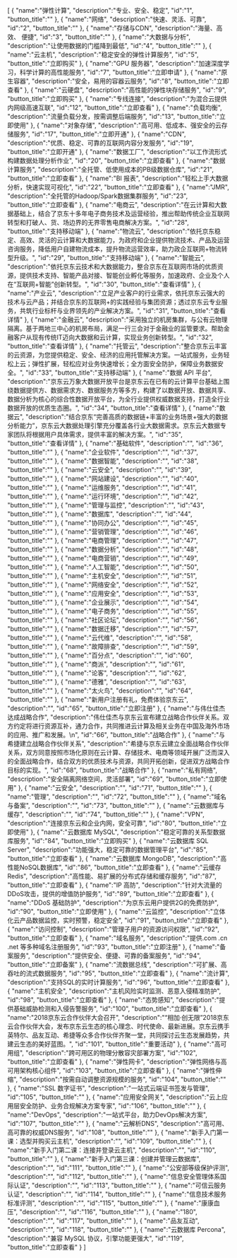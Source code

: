 [
	{
		"name":"弹性计算",
		"description":"专业、安全、稳定",
		"id":"1",
		"button_title":""
	},
	{
		"name":"网络",
		"description":"快速、灵活、可靠",
		"id":"2",
		"button_title":""
	},
	{
		"name":"存储与CDN",
		"description":"海量、高效、 便捷",
		"id":"3",
		"button_title":""
	},
	{
		"name":"大数据与分析",
		"description":"让使用数据的门槛降到最低",
		"id":"4",
		"button_title":""
	},
	{
		"name":"云主机",
		"description":"稳定安全的弹性计算服务",
		"id":"5",
		"button_title":"立即购买"
	},
	{
		"name":"GPU 服务器",
		"description":"加速深度学习，科学计算的高性能服务",
		"id":"7",
		"button_title":"立即申请"
	},
	{
		"name":"原生容器",
		"description":"安全，易用的容器云服务",
		"id":"8",
		"button_title":"立即查看"
	},
	{
		"name":"云硬盘",
		"description":"高性能的弹性块存储服务",
		"id":"9",
		"button_title":"立即购买"
	},
	{
		"name":"专线连接",
		"description":"为混合云提供内网级高速互联",
		"id":"12",
		"button_title":"立即查看"
	},
	{
		"name":"负载均衡",
		"description":"流量负载分发，按需调整后端服务",
		"id":"13",
		"button_title":"立即使用"
	},
	{
		"name":"对象存储",
		"description":"高可用、低成本、强安全的云存储服务",
		"id":"17",
		"button_title":"立即开通"
	},
	{
		"name":"CDN",
		"description":"优质、稳定、可靠的互联网内容分发服务",
		"id":"19",
		"button_title":"立即开通"
	},
	{
		"name":"数据工厂",
		"description":"以工作流形式构建数据处理分析作业",
		"id":"20",
		"button_title":"立即查看"
	},
	{
		"name":"数据计算服务",
		"description":"全托管、低使用成本的PB级数据仓库",
		"id":"21",
		"button_title":"立即查看"
	},
	{
		"name":"BI 报表",
		"description":"轻松上手大数据分析，快速实现可视化",
		"id":"22",
		"button_title":"立即查看"
	},
	{
		"name":"JMR",
		"description":"全托管的Hadoop/Spark数据集群服务",
		"id":"23",
		"button_title":"立即查看"
	},
	{
		"name":"电商云",
		"description":"在云计算和大数据基础上，结合了京东十多年电子商务技术及运营经验，推出帮助传统企业互联网转型和打破人、货、场边界的无界零售电商解决方案。",
		"id":"28",
		"button_title":"支持移动端"
	},
	{
		"name":"物流云",
		"description":"依托京东稳定、高效、灵活的云计算和大数据能力，为政府和企业提供物流技术、产品及运营咨询服务，降低用户自建物流成本，提升物流运营效率，助力政企互联网+物流转型升级。",
		"id":"29",
		"button_title":"支持移动端"
	},
	{
		"name":"智能云",
		"description":"依托京东云技术和大数据能力，整合京东在互联网市场的优质资源，提供技术支持、智能产品对接、智能创业孵化等服务，加速政府、企业及个人在“互联网+智能”创新转型。",
		"id":"30",
		"button_title":"查看详情"
	},
	{
		"name":"产业云",
		"description":"立足产业客户的行业需求，依托京东云强大的技术与云产品；并结合京东的互联网+的实践经验与集团资源；透过京东云专业服务，共筑行业标杆与业界领先的产业解决方案。",
		"id":"31",
		"button_title":"查看详情"
	},
	{
		"name":"金融云",
		"description":"采用独立的机房集群，与公有云物理隔离。基于两地三中心的机房布局，满足一行三会对于金融业的监管要求。帮助金融客户从现有传统IT迈向大数据和云计算，实现业务创新转型。",
		"id":"32",
		"button_title":"查看详情"
	},
	{
		"name":"托管云",
		"description":"整合京东云丰富的云资源，为您提供稳定、安全、经济的应用托管解决方案。一站式服务，业务轻松上云；弹性扩展，轻松应对业务快速增长；全方面安全防护，保障业务数据安全。",
		"id":"33",
		"button_title":"支持移动端"
	},
	{
		"name":"数据 API 平台",
		"description":"京东云万象大数据开放平台是京东云在已有的云计算平台基础上围绕数据提供方、数据需求方、数据服务方等多方，构建了以数据开放、数据共享、数据分析为核心的综合性数据开放平台，为全行业提供权威数据支持，打造全行业数据开放的优质生态圈。",
		"id":"34",
		"button_title":"查看详情"
	},
	{
		"name":"数据云",
		"description":"结合京东“完善高质的数据链+丰富的业务场景+强大的数据分析能力”，京东云大数据处理引擎充分覆盖各行业大数据需求。京东云大数据专家团队将根据用户具体需求，提供丰富的解决方案。",
		"id":"35",
		"button_title":"查看详情"
	},
	{
		"name":"基础软件",
		"description":"",
		"id":"36",
		"button_title":""
	},
	{
		"name":"企业软件",
		"description":"",
		"id":"37",
		"button_title":""
	},
	{
		"name":"数据智能",
		"description":"",
		"id":"38",
		"button_title":""
	},
	{
		"name":"云安全",
		"description":"",
		"id":"39",
		"button_title":""
	},
	{
		"name":"网站建设",
		"description":"",
		"id":"40",
		"button_title":""
	},
	{
		"name":"运维服务",
		"description":"",
		"id":"41",
		"button_title":""
	},
	{
		"name":"运行环境",
		"description":"",
		"id":"42",
		"button_title":""
	},
	{
		"name":"管理与监控",
		"description":"",
		"id":"43",
		"button_title":""
	},
	{
		"name":"数据库",
		"description":"",
		"id":"44",
		"button_title":""
	},
	{
		"name":"协同办公",
		"description":"",
		"id":"45",
		"button_title":""
	},
	{
		"name":"营销管理",
		"description":"",
		"id":"46",
		"button_title":""
	},
	{
		"name":"电商管理",
		"description":"",
		"id":"47",
		"button_title":""
	},
	{
		"name":"数据分析",
		"description":"",
		"id":"48",
		"button_title":""
	},
	{
		"name":"电商营销",
		"description":"",
		"id":"49",
		"button_title":""
	},
	{
		"name":"人工智能",
		"description":"",
		"id":"50",
		"button_title":""
	},
	{
		"name":"主机安全",
		"description":"",
		"id":"51",
		"button_title":""
	},
	{
		"name":"网络安全",
		"description":"",
		"id":"52",
		"button_title":""
	},
	{
		"name":"应用安全",
		"description":"",
		"id":"53",
		"button_title":""
	},
	{
		"name":"企业展示",
		"description":"",
		"id":"54",
		"button_title":""
	},
	{
		"name":"电子商务",
		"description":"",
		"id":"55",
		"button_title":""
	},
	{
		"name":"社区论坛",
		"description":"",
		"id":"56",
		"button_title":""
	},
	{
		"name":"数据迁移",
		"description":"",
		"id":"57",
		"button_title":""
	},
	{
		"name":"云代维",
		"description":"",
		"id":"58",
		"button_title":""
	},
	{
		"name":"故障排查",
		"description":"",
		"id":"59",
		"button_title":""
	},
	{
		"name":"百分点",
		"description":"",
		"id":"60",
		"button_title":""
	},
	{
		"name":"商派",
		"description":"",
		"id":"61",
		"button_title":""
	},
	{
		"name":"论客",
		"description":"",
		"id":"62",
		"button_title":""
	},
	{
		"name":"德雅",
		"description":"",
		"id":"63",
		"button_title":""
	},
	{
		"name":"太火鸟",
		"description":"",
		"id":"64",
		"button_title":""
	},
	{
		"name":"新用户注册有礼，免费体验京东云",
		"description":"",
		"id":"65",
		"button_title":"立即注册"
	},
	{
		"name":"与伟仕佳杰达成战略合作",
		"description":"伟仕佳杰与京东云宣布建立战略合作伙伴关系。双方约定将进行资源互补，通力合作，共同推进云计算及相关业务在中国及海外市场的应用、推广和发展。\n",
		"id":"66",
		"button_title":"战略合作"
	},
	{
		"name":"与希捷建立战略合作伙伴关系",
		"description":"希捷与京东云建立全面战略合作伙伴关系，双方同意按照市场化原则在云计算、存储技术、电商等领域开展广泛而深入的全面战略合作，结合双方的优质技术与资源，共同开拓创新，促进双方战略合作目标的实现。",
		"id":"68",
		"button_title":"战略合作"
	},
	{
		"name":"私有网络",
		"description":"安全隔离网络空间，灵活部署",
		"id":"69",
		"button_title":"立即使用"
	},
	{
		"name":"云安全",
		"description":"",
		"id":"71",
		"button_title":""
	},
	{
		"name":"管理",
		"description":"",
		"id":"72",
		"button_title":""
	},
	{
		"name":"域名与备案",
		"description":"",
		"id":"73",
		"button_title":""
	},
	{
		"name":"云数据库与缓存",
		"description":"",
		"id":"74",
		"button_title":""
	},
	{
		"name":"VPN",
		"description":"连接京东云和企业内网，安全可靠",
		"id":"80",
		"button_title":"立即使用"
	},
	{
		"name":"云数据库 MySQL",
		"description":"稳定可靠的关系型数据库服务",
		"id":"84",
		"button_title":"立即购买"
	},
	{
		"name":"云数据库 SQL Server",
		"description":"功能强大，稳定可靠的数据管理平台",
		"id":"85",
		"button_title":"立即查看"
	},
	{
		"name":"云数据库 MongoDB",
		"description":"高性能NoSQL数据库",
		"id":"86",
		"button_title":"立即查看"
	},
	{
		"name":"云缓存 Redis",
		"description":"高性能、易扩展的分布式存储和缓存服务",
		"id":"87",
		"button_title":"立即查看"
	},
	{
		"name":"IP 高防",
		"description":"针对大流量的DDoS攻击，提供的增值防护服务",
		"id":"89",
		"button_title":"立即查看"
	},
	{
		"name":"DDoS 基础防护",
		"description":"为京东云用户提供2G的免费防护",
		"id":"90",
		"button_title":"立即使用"
	},
	{
		"name":"云监控",
		"description":"立体化云产品数据监控，实时预警，稳定安全",
		"id":"91",
		"button_title":"立即查看"
	},
	{
		"name":"访问控制",
		"description":"管理子用户的资源访问权限",
		"id":"92",
		"button_title":"立即查看"
	},
	{
		"name":"域名服务",
		"description":"提供.com .cn .net 等多种域名注册服务",
		"id":"93",
		"button_title":"立即注册"
	},
	{
		"name":"备案服务",
		"description":"提供安全、便捷、可靠的备案服务",
		"id":"94",
		"button_title":"立即备案"
	},
	{
		"name":"流数据总线",
		"description":"可扩展、高吞吐的流式数据服务",
		"id":"95",
		"button_title":"立即查看"
	},
	{
		"name":"流计算",
		"description":"支持SQL的实时计算服务",
		"id":"96",
		"button_title":"立即查看"
	},
	{
		"name":"主机安全",
		"description":"主机风险实时监测、恶意入侵精准防护",
		"id":"98",
		"button_title":"立即查看"
	},
	{
		"name":"态势感知",
		"description":"提供基础威胁检测和入侵告警服务",
		"id":"100",
		"button_title":"立即查看"
	},
	{
		"name":"2018京东云合作伙伴大会召开",
		"description":"“相加·创无限”2018京东云合作伙伴大会，发布京东云生态的核心理念、时代使命、最新进展。京东云携手英特尔、品友互动、希捷等众多合作伙伴齐聚一堂，共同探讨云生态发展趋势，共建云生态的美好蓝图。",
		"id":"101",
		"button_title":"重要活动"
	},
	{
		"name":"高可用组",
		"description":"跨可用区的物理分散容灾部署方案",
		"id":"102",
		"button_title":"立即查看"
	},
	{
		"name":"弹性网卡",
		"description":"弹性网络与高可用架构核心组件",
		"id":"103",
		"button_title":"立即查看"
	},
	{
		"name":"弹性伸缩",
		"description":"按需自动调整资源规模的服务",
		"id":"104",
		"button_title":""
	},
	{
		"name":"SSL 数字证书",
		"description":"一站式云端证书签发与管理",
		"id":"105",
		"button_title":""
	},
	{
		"name":"应用安全网关",
		"description":"云上应用层安全防护、业务合规解决方案专家",
		"id":"106",
		"button_title":""
	},
	{
		"name":"DevOps",
		"description":"一站式平台，助力DevOps解决方案",
		"id":"107",
		"button_title":""
	},
	{
		"name":"云解析DNS",
		"description":"高可用、高可靠的权威DNS服务",
		"id":"108",
		"button_title":""
	},
	{
		"name":"新手入门第一课：选型并购买云主机",
		"description":"",
		"id":"109",
		"button_title":""
	},
	{
		"name":"新手入门第二课：连接并登录云主机",
		"description":"",
		"id":"110",
		"button_title":""
	},
	{
		"name":"新手入门第三课：创建并管理云数据库",
		"description":"",
		"id":"111",
		"button_title":""
	},
	{
		"name":"公安部等级保护评测",
		"description":"",
		"id":"112",
		"button_title":""
	},
	{
		"name":"信息安全管理体系国际认证",
		"description":"",
		"id":"113",
		"button_title":""
	},
	{
		"name":"可信云服务认证",
		"description":"",
		"id":"114",
		"button_title":""
	},
	{
		"name":"信息技术服务标准评测",
		"description":"",
		"id":"115",
		"button_title":""
	},
	{
		"name":"康康血压",
		"description":"",
		"id":"116",
		"button_title":""
	},
	{
		"name":"180",
		"description":"",
		"id":"117",
		"button_title":""
	},
	{
		"name":"品友互动",
		"description":"",
		"id":"118",
		"button_title":""
	},
	{
		"name":"云数据库 Percona",
		"description":"兼容 MySQL 协议，引擎功能更强大",
		"id":"119",
		"button_title":"立即查看"
	}
]